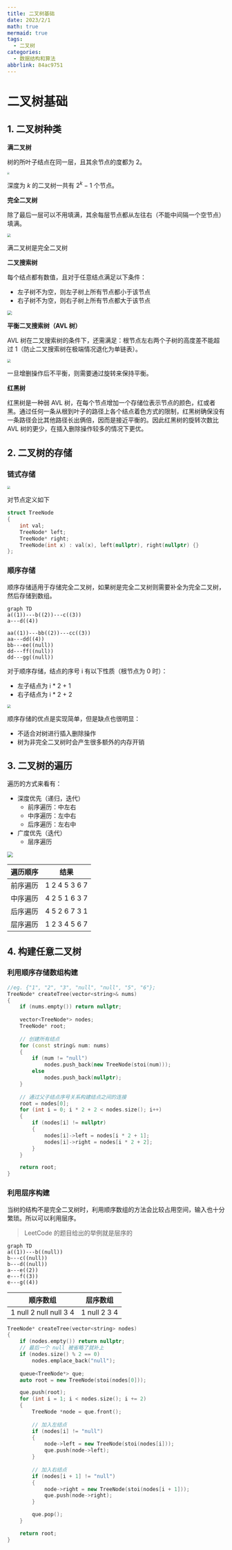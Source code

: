 ```yaml
---
title: 二叉树基础
date: 2023/2/1
math: true
mermaid: true
tags:
  - 二叉树
categories:
  - 数据结构和算法
abbrlink: 84ac9751
---
```


# 二叉树基础

## 1. 二叉树种类

**满二叉树**

树的所叶子结点在同一层，且其余节点的度都为 2。

<img src="https://img-blog.csdnimg.cn/20200806185805576.png" style="zoom: 33%;" />

深度为 $k$ 的二叉树一共有 $2^k-1$ 个节点。

**完全二叉树**

除了最后一层可以不用填满，其余每层节点都从左往右（不能中间隔一个空节点）填满。

<img src="https://img.ashechol.top/picgo/complete_binary_tree.png" style="zoom:50%;" />

满二叉树是完全二叉树

**二叉搜索树**

每个结点都有数值，且对于任意结点满足以下条件：

* 左子树不为空，则左子树上所有节点都小于该节点
* 右子树不为空，则右子树上所有节点都大于该节点

<img src="https://img-blog.csdnimg.cn/20200806190304693.png" style="zoom: 67%;" />

**平衡二叉搜索树（AVL 树）**

AVL 树在二叉搜索树的条件下，还需满足：根节点左右两个子树的高度差不能超过 1（防止二叉搜索树在极端情况退化为单链表）。

<img src="https://img-blog.csdnimg.cn/20200806190511967.png" style="zoom:50%;" />

一旦增删操作后不平衡，则需要通过旋转来保持平衡。

**红黑树**

红黑树是一种弱 AVL 树，在每个节点增加一个存储位表示节点的颜色，红或者黑。通过任何一条从根到叶子的路径上各个结点着色方式的限制，红黑树确保没有一条路径会比其他路径长出俩倍，因而是接近平衡的。因此红黑树的旋转次数比 AVL 树的更少，在插入删除操作较多的情况下更优。

## 2. 二叉树的存储

### 链式存储

<img src="https://img-blog.csdnimg.cn/2020092019554618.png" style="zoom: 45%;" />

对节点定义如下

```cpp
struct TreeNode
{
    int val;
    TreeNode* left;
    TreeNode* right;
    TreeNode(int x) : val(x), left(nullptr), right(nullptr) {}
};
```

### 顺序存储

顺序存储适用于存储完全二叉树，如果树是完全二叉树则需要补全为完全二叉树，然后存储到数组。

```mermaid
graph TD
a((1))---b((2))---c((3))
a---d((4))

aa((1))---bb((2))---cc((3))
aa---dd((4))
bb---ee((null))
dd---ff((null))
dd---gg((null))
```

对于顺序存储，结点的序号 i 有以下性质（根节点为 0 时）：

* 左子结点为 i * 2 + 1
* 右子结点为 i * 2 + 2

<img src="https://img-blog.csdnimg.cn/20200920200429452.png" style="zoom:50%;" />

顺序存储的优点是实现简单，但是缺点也很明显：

* 不适合对树进行插入删除操作
* 树为非完全二叉树时会产生很多额外的内存开销

## 3. 二叉树的遍历

遍历的方式来看有：

* 深度优先（递归，迭代）
  * 前序遍历：中左右
  * 中序遍历：左中右
  * 后序遍历：左右中
* 广度优先（迭代）
  * 层序遍历

<img src="https://img.ashechol.top/picgo/tree.png" style="zoom:80%;" />

| 遍历顺序 | 结果          |
| -------- | ------------- |
| 前序遍历 | 1 2 4 5 3 6 7 |
| 中序遍历 | 4 2 5 1 6 3 7 |
| 后序遍历 | 4 5 2 6 7 3 1 |
| 层序遍历 | 1 2 3 4 5 6 7 |

## 4. 构建任意二叉树

### 利用顺序存储数组构建

```cpp
//eg. {"1", "2", "3", "null", "null", "5", "6"};
TreeNode* createTree(vector<string>& nums)
{
    if (nums.empty()) return nullptr;
    
    vector<TreeNode*> nodes;
    TreeNode* root;
	
    // 创建所有结点
    for (const string& num: nums)
    {
        if (num != "null")
            nodes.push_back(new TreeNode(stoi(num)));
        else
            nodes.push_back(nullptr);
    }
	
    // 通过父子结点序号关系构建结点之间的连接
    root = nodes[0];
    for (int i = 0; i * 2 + 2 < nodes.size(); i++)
    {
        if (nodes[i] != nullptr)
        {
            nodes[i]->left = nodes[i * 2 + 1];
            nodes[i]->right = nodes[i * 2 + 2];
        }
    }

    return root;
}
```

### 利用层序构建

当树的结构不是完全二叉树时，利用顺序数组的方法会比较占用空间，输入也十分繁琐。所以可以利用层序。

> LeetCode 的题目给出的举例就是层序的

```mermaid
graph TD
a((1))---b((null))
b---c((null))
b---d((null))
a---e((2))
e---f((3))
e---g((4))
```

| 顺序数组               | 层序数组     |
| ---------------------- | ------------ |
| 1 null 2 null null 3 4 | 1 null 2 3 4 |

```cpp
TreeNode* createTree(vector<string> nodes)
{
    if (nodes.empty()) return nullptr;
    // 最后一个 null 被省略了就补上
    if (nodes.size() % 2 == 0)
        nodes.emplace_back("null");
    
    queue<TreeNode*> que;
    auto root = new TreeNode(stoi(nodes[0]));

    que.push(root);
    for (int i = 1; i < nodes.size(); i += 2)
    {
        TreeNode *node = que.front();
		
        // 加入左结点
        if (nodes[i] != "null")
        {
            node->left = new TreeNode(stoi(nodes[i]));
            que.push(node->left);
        }
		
        // 加入右结点
        if (nodes[i + 1] != "null")
        {
            node->right = new TreeNode(stoi(nodes[i + 1]));
            que.push(node->right);
        }

        que.pop();
    }

    return root;
}
```

